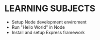 # LEARNING SUBJECTS

- Setup Node development enviroment
- Run "Hello World" in Node
- Install and setup Express framework
